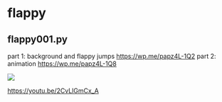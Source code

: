 # flappy

## flappy001.py

part 1: background and flappy jumps https://wp.me/papz4L-1Q2
part 2: animation https://wp.me/papz4L-1Q8

<img src="https://i0.wp.com/pythonprogramming.altervista.org/wp-content/uploads/2020/09/flappy6-1.png?resize=676%2C483&ssl=1" />

https://youtu.be/2CvLlGmCx_A
